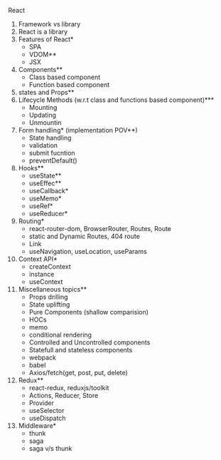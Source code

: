 React 
1. Framework vs library
2. React is a library
3. Features of React*
    - SPA
    - VDOM**
    - JSX
4. Components** 
    - Class based component
    - Function based component
5. states and Props**
5. Lifecycle Methods (w.r.t class and functions based component)***
    - Mounting 
    - Updating
    - Unmountin 
6. Form handling* (implementation POV**)
    - State handling 
    - validation
    - submit fucntion 
    - preventDefault()
7. Hooks**
    - useState**
    - useEffec**
    - useCallback*
    - useMemo*
    - useRef* 
    - useReducer*
8. Routing* 
    - react-router-dom, BrowserRouter, Routes, Route
    - static and Dynamic Routes, 404 route
    - Link
    - useNavigation, useLocation, useParams
7. Context API*
    - createContext
    - instance
    - useContext
9. Miscellaneous topics**
    - Props drilling 
    - State uplifting
    - Pure Components (shallow comparision)
    - HOCs
    - memo
    - conditional rendering
    - Controlled and Uncontrolled components
    - Statefull and stateless components
    - webpack 
    - babel
    - Axios/fetch(get, post, put, delete)
10. Redux** 
    - react-redux, reduxjs/toolkit
    - Actions, Reducer, Store
    - Provider 
    - useSelector 
    - useDispatch
11. Middleware*
    - thunk
    - saga
    - saga v/s thunk


